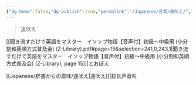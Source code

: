 ```yaml
---
{"dg-home":false,"dg-publish":true,"permalink":"/Japanese/言葉/遠吠え/","dgPassFrontmatter":true}
---
```



> 遠吠え

[[聞き流すだけで英語をマスター　イソップ物語【音声付】初級～中級用 (小分割和英順方式普及会) (Z-Library).pdf#page=15&selection=241,0,243,1|聞き流すだけで英語をマスター　イソップ物語【音声付】初級～中級用 (小分割和英順方式普及会) (Z-Library), page 15]]|とおぼえ

[[Japanese/辞書からの意味/遠吠え\|遠吠え]]|拉长声音叫
